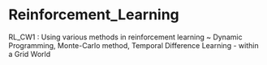 # Reinforcement_Learning
RL_CW1 : Using various methods in reinforcement learning ~ Dynamic Programming, Monte-Carlo method, Temporal Difference Learning  - within a Grid World
